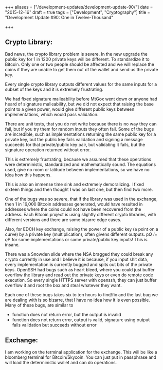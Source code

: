+++
aliases = ["/development-updates/development-update-90/"]
date = "2015-12-16"
draft = true
tags = ["Development", "Cryptography"]
title = "Development Update #90: One in Twelve-Thousand"

+++
## Crypto Library:

Bad news, the crypto library problem is severe. In the new upgrade the public key for 1 in 1200 private keys will be different. To standardize it to Bitcoin. Only one or two people should be affected and we will replace the coins if they are unable to get them out of the wallet and send us the private key.

Every single crypto library outputs different values for the same inputs for a subset of the keys and it is extremely frustrating.

We had fixed signature malleability before MtGox went down or anyone had heard of signature malleability, but we did not expect that raising the base point to a given power, would give different public keys between implementations, which would pass validation.

There are unit tests, that you do not write because there is no way they can fail, but if you try them for random inputs they often fail. Some of the bugs are incredible, such as implementations returning the same public key for a private key, but the public key fails validation and signing a message succeeds for that private/public key pair, but validating it fails, but the signature operation returned without error.

This is extremely frustrating, because we assumed that these operations were deterministic, standardized and mathematically sound. The equations used, give no room or latitude between implementations, so we have no idea how this happens.

This is also an immense time sink and extremely demoralizing. I fixed sixteen things and then thought I was on last one, but then find two more.

One of the bugs was so severe, that if the library was used in the exchange, then 1 in 16,000 Bitcoin addresses generated, would have resulted in addresses where the coins could not have been recovered from the address. Each Bitcoin project is using slightly different crypto libraries, with different versions and there are some bizarre edge cases.

Also, for EDCH key exchange, raising the power of a public key (a point on a curve) by a private key (multiplication), often givens different outputs. p*Q != q*P for some implementations or some private/public key inputs! This is insane.

There was a Snowden slide where the NSA bragged they could break any crypto currently in use and I believe it is because, if you input shit data, every implementation is currently bugged and spits out bits of the private keys. OpenSSH had bugs such as heart bleed, where you could just buffer overflow the library and read out the private keys or even do remote code execution. So every single HTTPS server with openssh, they can just buffer overflow it and root the box and steal whatever they want.

Each one of these bugs takes six to ten hours to find/fix and the last bug we are dealing with is so bizarre, that I have no idea how it is even possible. Many of these bugs, are similar to
- function does not return error, but the output is invalid
- function does not return error, output is valid, signature using output fails validation but succeeds without error

## Exchange:

I am working on the terminal application for the exchange. This will be like a bloomberg terminal for Bitcoin/Skycoin. You can just put in passphrase and will load the deterministic wallet and can do operations.